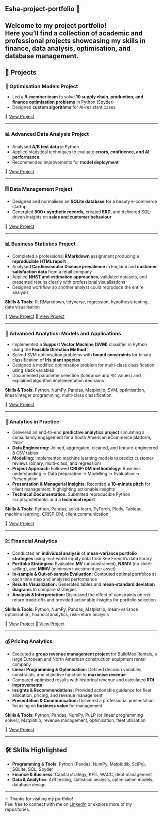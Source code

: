 ## Esha-project-portfolio 👋

Welcome to my project portfolio!  
Here you’ll find a collection of academic and professional projects showcasing my skills in **finance, data analysis, optimisation, and database management**.  
---

## 🚀 Projects
### 🔧 Optimisation Models Project
- Led a **5-member team** to solve **10 supply chain, production, and finance optimisation problems** in Python (Spyder)  
- Designed **custom algorithms** for AI-resistant cases  

🔗 [View Project](https://github.com/eshafarooq22/eshafarooq22/blob/main/Group-39.zip)

---

### 📊 Advanced Data Analysis Project
- Analysed **A/B test data** in Python  
- Applied statistical techniques to evaluate **errors, confidence, and AI performance**  
- Recommended improvements for **model deployment**  

🔗 [View Project](https://github.com/eshafarooq22/eshafarooq22/blob/main/IB98D0_Group32.pdf)

---

### 🗄️ Data Management Project
- Designed and normalised an **SQLite database** for a beauty e-commerce startup  
- Generated **500+ synthetic records**, created **ERD**, and delivered SQL-driven insights on **sales and customer behaviour**  

🔗 [View Project](https://github.com/eshafarooq22/eshafarooq22/blob/main/DM-Group-31.zip)

---

### 📊 Business Statistics Project
- Completed a professional **RMarkdown** assignment producing a **reproducible HTML report**  
- Analysed **Cardiovascular Disease prevalence** in England and **customer satisfaction data** from a retail company  
- Applied **NHST and estimation approaches**, validated datasets, and presented results clearly with professional visualisations  
- Designed workflow so another analyst could reproduce the entire analysis  

**Skills & Tools:** R, RMarkdown, tidyverse, regression, hypothesis testing, data visualisation  

🔗 [View Project](https://github.com/eshafarooq22/eshafarooq22/blob/main/5613045.html)
🔗 [View Project](https://github.com/eshafarooq22/eshafarooq22/blob/main/5613045.Rmd)


---

### 🤖 Advanced Analytics: Models and Applications
- Implemented a **Support Vector Machine (SVM)** classifier in Python using the **Feasible Direction Method**  
- Solved SVM optimisation problems with **bound constraints** for binary classification of **Iris plant species**  
- Designed a modified optimisation problem for multi-class classification using slack variables  
- Documented parameter selection (tolerance and `M`/`C` values) and explained algorithm implementation decisions  

**Skills & Tools:** Python, NumPy, Pandas, Matplotlib, SVM, optimisation, linear/integer programming, multi-class classification  

🔗 [View Project](https://github.com/eshafarooq22/eshafarooq22/blob/main/Group-11-AAMA.zip)

---
### 🛒 Analytics in Practice
- Delivered an end-to-end **predictive analytics project** simulating a consultancy engagement for a South American eCommerce platform, “Nile”  
- **Data Engineering:** Joined, aggregated, cleaned, and feature-engineered 8 CSV tables  
- **Modelling:** Implemented machine learning models to predict customer reviews (binary, multi-class, and regression)  
- **Project Approach:** Followed **CRISP-DM methodology**: Business understanding → Data preparation → Modelling → Evaluation → Presentation  
- **Presentation & Managerial Insights:** Recorded a **10-minute pitch** for client management, highlighting actionable insights  
- **Technical Documentation:** Submitted reproducible Python scripts/notebooks and a **technical report**  

**Skills & Tools:** Python, Pandas, scikit-learn, PyTorch, Plotly, Tableau, machine learning, CRISP-DM, client communication  

🔗 [View Project](https://github.com/eshafarooq22/eshafarooq22/blob/main/group_number_34.zip)

---
### 💹 Financial Analytics
- Conducted an **individual analysis** of **mean-variance portfolio strategies** using real-world equity data from Ken French’s data library  
- **Portfolio Strategies:** Evaluated **MV** (unconstrained), **NSMV** (no short-selling), and **MIMV** (minimum investment per asset)  
- **In-sample & Out-of-sample Evaluation:** Computed optimal portfolios at each time step and analyzed performance  
- **Results Visualization:** Generated tables and **mean-standard deviation diagrams** to compare strategies  
- **Analysis & Interpretation:** Discussed the effect of constraints on risk-return trade-offs and provided actionable insights for portfolio selection  

**Skills & Tools:** Python, NumPy, Pandas, Matplotlib, mean-variance optimisation, financial analytics, risk-return analysis  

🔗 [View Project](https://github.com/eshafarooq22/eshafarooq22/blob/main/FA_5613045.zip)
🔗 [View Project](https://github.com/eshafarooq22/eshafarooq22/blob/main/IBL990-Financial-Analytics-Group-Assignment_Group11.zip)

---
### 💰 Pricing Analytics
- Executed a **group revenue management project** for BuildMax Rentals, a large European and North American construction equipment rental company  
- **Linear Programming & Optimisation:** Defined decision variables, constraints, and objective function to **maximise revenue**  
- Compared optimised results with historical revenue and calculated **ROI improvements**  
- **Insights & Recommendations:** Provided actionable guidance for fleet allocation, pricing, and revenue management  
- **Presentation & Communication:** Delivered a professional presentation focusing on **business value** for management  

**Skills & Tools:** Python, Pandas, NumPy, PuLP (or linear programming solver), Matplotlib, revenue management, optimisation, fleet utilisation  

🔗 [View Project](https://github.com/your-username/pricing-analytics)

---
## 🛠️ Skills Highlighted
- **Programming & Tools**: Python (Pandas, NumPy, Matplotlib, SciPy), SQLite, SQL, Spyder  
- **Finance & Business**: Capital strategy, KPIs, WACC, debt management  
- **Data & Analytics**: A/B testing, statistical analysis, optimisation models, database design  

---

✨ Thanks for visiting my portfolio!  
Feel free to connect with me on [LinkedIn](your-linkedin-link) or explore more of my repositories.  



